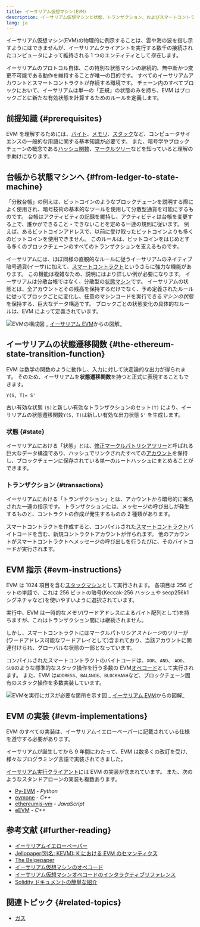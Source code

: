 ```yaml
---
title: イーサリアム仮想マシン(EVM)
description: イーサリアム仮想マシンと状態、トランザクション、およびスマートコントラクトの関係性の説明
lang: ja
---
```


イーサリアム仮想マシン(EVM)の物理的に例示することは、雲や海の波を指し示すようにはできませんが、イーサリアムクライアントを実行する数千の接続されたコンピュータによって維持される 1 つのエンティティとして*存在*します。

イーサリアムのプロトコル自体、この特別な状態マシンの継続的、無中断かつ変更不可能である動作を維持することが唯一の目的です。 すべてのイーサリアムアカウントとスマートコントラクトが存続する環境です。 チェーン内のすべてブロックにおいて、イーサリアムは単一の「正規」の状態のみを持ち、EVM はブロックごとに新たな有効状態を計算するためのルールを定義します。

## 前提知識 {#prerequisites}

EVM を理解するためには、[バイト](https://wikipedia.org/wiki/Byte)、[メモリ](https://wikipedia.org/wiki/Computer_memory)、[スタック](<https://wikipedia.org/wiki/Stack_(abstract_data_type)>)など、コンピュータサイエンスの一般的な用語に関する基本知識が必要です。 また、暗号学やブロックチェーンの概念である[ハッシュ関数](https://wikipedia.org/wiki/Cryptographic_hash_function)、[マークルツリー](https://wikipedia.org/wiki/Merkle_tree)などを知っていると理解の手助けになります。

## 台帳から状態マシンへ {#from-ledger-to-state-machine}

「分散台帳」の例えは、ビットコインのようなブロックチェーンを説明する際によく使用され、暗号技術の基本的なツールを使用して分散型通貨を可能にするものです。 台帳はアクティビティの記録を維持し、アクティビティは台帳を変更する上で、誰かができること・できないことを定める一連の規則に従います。 例えば、あるビットコインアドレスで、以前に受け取ったビットコインよりも多くのビットコインを使用できません。 このルールは、ビットコインをはじめとする多くのブロックチェーンのすべてのトランザクションを支えるものです。

イーサリアムには、ほぼ同様の直観的なルールに従うイーサリアムのネイティブ暗号通貨(イーサ)に加えて、[スマートコントラクト](/developers/docs/smart-contracts/)というさらに強力な機能があります。 この機能は複雑なため、説明にはより詳しい例が必要になります。 イーサリアムは分散台帳ではなく、分散型の[状態マシン](https://wikipedia.org/wiki/Finite-state_machine)です。 イーサリアムの状態とは、全アカウントとその残高を保持するだけでなく、予め定義されたルールに従ってブロックごとに変化し、任意のマシンコードを実行できる*マシンの状態*を保持する、巨大なデータ構造です。 ブロックごとの状態変化の具体的なルールは、EVM によって定義されています。

![EVMの構成図](./evm.png) _ [イーサリアム EVM](https://takenobu-hs.github.io/downloads/ethereum_evm_illustrated.pdf)からの図解_

## イーサリアムの状態遷移関数 {#the-ethereum-state-transition-function}

EVM は数学の関数のように動作し、入力に対して決定論的な出力が得られます。 そのため、イーサリアムを**状態遷移関数**を持つと正式に表現することもできます。

```
Y(S, T)= S'
```

古い有効な状態 `(S)`と新しい有効なトランザクションのセット`(T)` により、イーサリアムの状態遷移関数`Y(S, T)`は新しい有効な出力状態 `S'` を生成します。

### 状態 {#state}

イーサリアムにおける「状態」とは、[修正マークルパトリシアツリー](/developers/docs/data-structures-and-encoding/patricia-merkle-trie/)と呼ばれる巨大なデータ構造であり、ハッシュでリンクされたすべての[アカウント](/developers/docs/accounts/)を保持し、ブロックチェーンに保存されている単一のルートハッシュにまとめることができます。

### トランザクション {#transactions}

イーサリアムにおける「トランザクション」とは、アカウントから暗号的に署名された一連の指示です。 トランザクションには、メッセージの呼び出しが発生するものと、コントラクトの作成が発生するものの 2 種類があります。

スマートコントラクトを作成すると、コンパイルされた[スマートコントラクト](/developers/docs/smart-contracts/anatomy/)バイトコードを含む、新規コントラクトアカウントが作られます。 他のアカウントがスマートコントラクトへメッセージの呼び出しを行うたびに、そのバイトコードが実行されます。

## EVM 指示 {#evm-instructions}

EVM は 1024 項目を含む[スタックマシン](https://wikipedia.org/wiki/Stack_machine)として実行されます。 各項目は 256 ビットの単語で、これは 256 ビットの暗号(Keccak-256 ハッシュや secp256k1 シグネチャなど)を使いやすいように選択されています。

実行中、EVM は一時的な*メモリ*(ワードアドレスによるバイト配列として)を持ちますが、これはトランザクション間には継続されません。

しかし、スマートコントラクトにはマークルパトリシア*ストレージ*のツリーが(ワードアドレス可能なワードアレイとして)含まれており、当該アカウントに関連付けられ、グローバルな状態の一部となっています。

コンパイルされたスマートコントラクトのバイトコードは、`XOR`、`AND`、 `ADD`、 `SUB`のような標準的なスタック操作を行う多数の EVM[オペコード](/developers/docs/evm/opcodes)として実行されます。 また、EVM は`ADDRESS`、`BALANCE`、`BLOCKHASH`など、ブロックチェーン固有のスタック操作を多数実装しています。

![EVMを実行にガスが必要な箇所を示す図](../gas/gas.png) _ [イーサリアム EVM](https://takenobu-hs.github.io/downloads/ethereum_evm_illustrated.pdf)からの図解_

## EVM の実装 {#evm-implementations}

EVM のすべての実装は、イーサリアムイエローペーパーに記載されている仕様を遵守する必要があります。

イーサリアムが誕生してから 9 年間にわたって、EVM は数多くの改訂を受け、様々なプログラミング言語で実装されてきました。

[イーサリアム実行クライアント](/developers/docs/nodes-and-clients/#execution-clients)には EVM の実装が含まれています。 また、次のようなスタンドアローンの実装も複数あります。

- [Py-EVM](https://github.com/ethereum/py-evm) - _Python_
- [evmone](https://github.com/ethereum/evmone) - _C++_
- [ethereumjs-vm](https://github.com/ethereumjs/ethereumjs-vm) - _JavaScript_
- [eEVM](https://github.com/microsoft/eevm) - _C++_

## 参考文献 {#further-reading}

- [イーサリアムイエローペーパー](https://ethereum.github.io/yellowpaper/paper.pdf)
- [Jellopaper(別名: KEVM): K における EVM のセマンティクス](https://jellopaper.org/)
- [The Beigepaper](https://github.com/chronaeon/beigepaper)
- [イーサリアム仮想マシンのオペコード](https://www.ethervm.io/)
- [イーサリアム仮想マシンオペコードのインタラクティブリファレンス](https://www.evm.codes/)
- [Solidity ドキュメントの簡単な紹介](https://docs.soliditylang.org/en/latest/introduction-to-smart-contracts.html#index-6)

## 関連トピック {#related-topics}

- [ガス](/developers/docs/gas/)
